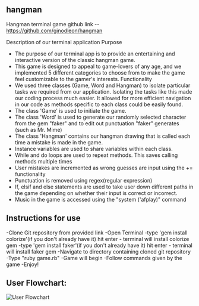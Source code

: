 ## hangman
Hangman terminal game
github link -- https://github.com/ginodleon/hangman

Description of our terminal application
Purpose
- The purpose of our terminal app is to provide an entertaining and interactive version of the classic hangman game.
- This game is designed to appeal to game-lovers of any age, and we implemented 5 different categories to choose from
to make the game feel customizable to the gamer's interests.
Functionality
- We used three classes (Game, Word and Hangman) to isolate particular tasks we required from our application. Isolating the tasks like this made our coding process much easier. It allowed for more efficient navigation in our code as methods specific to each class could be easily found.
- The class 'Game' is used to initiate the game.
- The class 'Word' is used to generate our randomly selected character from the gem "faker" and to edit out punctuation "faker" generates (such as Mr. Mime)
- The class 'Hangman' contains our hangman drawing that is called each time a mistake is made in the game.
- Instance variables are used to share variables within each class.
- While and do loops are used to repeat methods. This saves calling methods multiple times
- User mistakes are incremented as wrong guesses are input using the += functionality
- Punctuation is removed using regex(regular expression)
- If, elsif and else statements are used to take user down different paths in the game depending on whether their input is correct or incorrect.
- Music in the game is accessed using the "system ('afplay)" command


## Instructions for use
-Clone Git repository from provided link
-Open Terminal
-type 'gem install colorize'(if you don't already have it)
  hit enter - terminal will install colorize gem
-type 'gem install faker'(if you don't already have it)
  hit enter - terminal will install faker gem
-Navigate to directory containing cloned git repository
-Type "ruby game.rb"
-Game will begin
-Follow commands given by the game
-Enjoy!

## User Flowchart:
![User Flowchart](https://github.com/ginodleon/hangman/blob/master/docs/flowchart.jpg)









